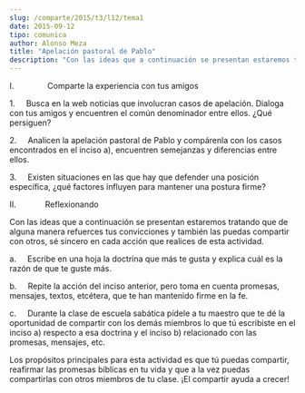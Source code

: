 ```yaml
---
slug: /comparte/2015/t3/l12/tema1
date: 2015-09-12
tipo: comunica
author: Alonso Meza
title: "Apelación pastoral de Pablo"
description: "Con las ideas que a continuación se presentan estaremos tratando que de alguna  manera refuerces tus convicciones y también las puedas compartir con otros, sé  sincero en cada acción que realices de esta actividad."
---
```


I.               Comparte la experiencia con tus amigos

1.     Busca en la web noticias que involucran casos de apelación. Dialoga con tus amigos y encuentren el común denominador entre ellos. ¿Qué persiguen?

2.     Analicen la apelación pastoral de Pablo y compárenla con los casos encontrados en el inciso a), encuentren semejanzas y diferencias entre ellos.

3.     Existen situaciones en las que hay que defender una posición específica, ¿qué factores influyen para mantener una postura firme?

II.             Reflexionando

Con las ideas que a continuación se presentan estaremos tratando que de alguna manera refuerces tus convicciones y también las puedas compartir con otros, sé sincero en cada acción que realices de esta actividad.

a.     Escribe en una hoja la doctrina que más te gusta y explica cuál es la razón de que te guste más.

b.     Repite la acción del inciso anterior, pero toma en cuenta promesas, mensajes, textos, etcétera, que te han mantenido firme en la fe.

c.     Durante la clase de escuela sabática pídele a tu maestro que te dé la oportunidad de compartir con los demás miembros lo que tú escribiste en el inciso a) respecto a esa doctrina y el inciso b) relacionado con las promesas, mensajes, etc.

Los propósitos principales para esta actividad es que tú puedas compartir, reafirmar las promesas bíblicas en tu vida y que a la vez puedas compartirlas con otros miembros de tu clase. ¡El compartir ayuda a crecer!
